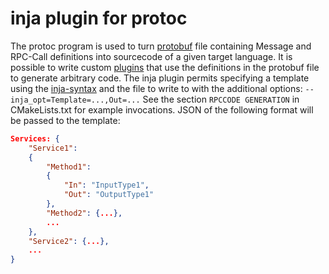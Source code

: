 # inja plugin for protoc

The protoc program is used to turn [protobuf](https://developers.google.com/protocol-buffers) file containing Message and RPC-Call definitions into sourcecode of a given target language.
It is possible to write custom [plugins](https://developers.google.com/protocol-buffers/docs/reference/cpp/google.protobuf.compiler.plugin.html) that use the definitions in the protobuf file to generate arbitrary code.
The inja plugin permits specifying a template using the [inja-syntax](https://github.com/pantor/inja) and the file to write to with the additional options: `--inja_opt=Template=...,Out=...`
See the section `RPCCODE GENERATION` in CMakeLists.txt for example invocations.
JSON of the following format will be passed to the template:
```json
Services: {
    "Service1":
    {
        "Method1":
        {
            "In": "InputType1",
            "Out": "OutputType1"
        },
        "Method2": {...},
        ...
    },
    "Service2": {...},
    ...
}
```
